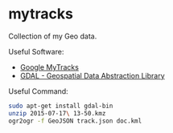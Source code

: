 # mytracks

Collection of my Geo data.

Useful Software:
- [Google MyTracks](https://en.wikipedia.org/wiki/MyTracks)
- [GDAL - Geospatial Data Abstraction Library](http://www.gdal.org/index.html)

Useful Command:
``` bash
sudo apt-get install gdal-bin
unzip 2015-07-17\ 13-50.kmz
ogr2ogr -f GeoJSON track.json doc.kml
```
